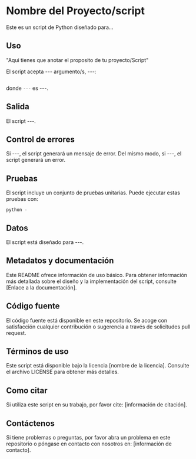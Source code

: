 # Nombre del Proyecto/script

Este es un script de Python diseñado para...

## Uso
"Aqui tienes que anotar el proposito de tu proyecto/Script"

El script acepta --- argumento/s, ---:

```

```

donde `---` es ---.

## Salida

El script ---. 

## Control de errores

Si ---, el script generará un mensaje de error. Del mismo modo, si ---, el script generará un error.

## Pruebas

El script incluye un conjunto de pruebas unitarias. Puede ejecutar estas pruebas con:

```
python -
```

## Datos

El script está diseñado para ---.

## Metadatos y documentación

Este README ofrece información de uso básico. Para obtener información más detallada sobre el diseño y la implementación del script, consulte [Enlace a la documentación].

## Código fuente

El código fuente está disponible en este repositorio. Se acoge con satisfacción cualquier contribución o sugerencia a través de solicitudes pull request.

## Términos de uso

Este script está disponible bajo la licencia [nombre de la licencia]. Consulte el archivo LICENSE para obtener más detalles.

## Como citar

Si utiliza este script en su trabajo, por favor cite: [información de citación].

## Contáctenos

Si tiene problemas o preguntas, por favor abra un problema en este repositorio o póngase en contacto con nosotros en: [información de contacto].

